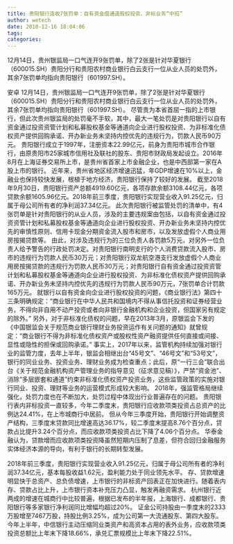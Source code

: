 ```yaml
---
title: 贵阳银行连收7张罚单：自有资金借通道股权投资、非标业务“中招”
author: wetech
date: 2018-12-16 18:04:06
tags: 
categories: 
---
```

12月14日，贵州银监局一口气连开9张罚单，除了2张是针对华夏银行（600015.SH）贵阳分行和贵阳农村商业银行白云支行一位从业人员的处罚外，其余7张罚单均指向贵阳银行（601997.SH）。
<!-- more -->
安卓
12月14日，贵州银监局一口气连开9张罚单，除了2张是针对华夏银行（600015.SH）贵阳分行和贵阳农村商业银行白云支行一位从业人员的处罚外，其余7张罚单均指向贵阳银行（601997.SH）。
尽管贵为本省首屈一指的上市银行，但此次贵州银监局的处罚毫不手软，其中，最大一笔处罚是对贵阳银行以自有资金通过投资资管计划和私募股权基金等通道向企业进行股权投资、为非标准化债权资产提供回购承诺、开办新业务未坚持内控优先的违规行为，罚款人民币90万元。
贵阳银行成立于1997年，注册资本22.99亿元，前身为贵阳市城市合作银行，由原贵阳市25家城市信用社及联社的股东、贵阳市财政局发起设立。2016年8月在上海证券交易所上市，是贵州省首家上市金融企业，也是中西部第一家在A股上市的银行。
近年来，贵州省地区经济增速迅猛，年GDP增速在10%以上，金融业也保持较快发展，根植于地方经济，贵阳银行保持了较好的发展。
截至2018年9月30日，贵阳银行资产总额4919.60亿元，各项存款余额3108.44亿元，各项贷款余额1605.96亿元。2018年前三季度，贵阳银行实现营业收入91.25亿元，归属于母公司所有者的净利润37.34亿元。
此次贵阳银行被监管处罚的清单中，有4张罚单是针对贵阳银行的从业人员，涉及的主要违规案由包括，以自有资金通过投资资管计划和私募股权基金等通道向企业进行股权投资、开办新业务未坚持内控优先的审慎性原则、信用卡现金分期资金流入股市和房市，以及发放虚假个人商业用房按揭贷款等。
由此，对涉及违规行为的三位负责人各罚款5万元，对另外一位负责人给予警告的行政处罚决定。对贵阳银行南明支行的个人消费贷款流入股市、房市的违规行为罚款人民币30万元；对贵阳银行双龙航空港支行发放虚假个人商业用房按揭贷款的违规行为罚款人民币30万元；对贵阳银行自有资金通过投资资管计划和私募股权基金等通道向企业进行股权投资、为非标准化债权资产提供回购承诺、开办新业务未坚持内控优先的违规行为罚款人民币90万元，7张罚单合计罚款165万元。
就银行以自有资金向企业进行股权投资的问题，《商业银行法》第四十三条明确规定：“商业银行在中华人民共和国境内不得从事信托投资和证券经营业务，不得向非自用不动产投资或者向非银行金融机构和企业投资，但国家另有规定的除外。”
另外，对于非标准化债权的问题，早在2013年3月，原银监会下发的《中国银监会关于规范商业银行理财业务投资运作有关问题的通知》就曾规定：“商业银行不得为非标准化债权资产或股权性资产融资提供任何直接或间接、显性或隐性的担保或回购承诺。”
事实上，2017年以来，监管机构持续加强对银行业的监管力度，去年上半年，银监会相继出台“45号文”、“46号文”和“53号文”，银行的同业业务、投资业务、理财业务成为检查重点；此后，原“一行三会”联合出台《关于规范金融机构资产管理业务的指导意见（征求意见稿）》，严禁“资金池”、消除“多层嵌套和通道”约束非标准化债权资产投资业务，这些监管政策的实施对银行同业、投资、理财等业务的运营模式形成较大影响。
2018年，强监管格局继续强化，处罚力度也在不断加大，处罚过程中体现出行业普遍存在的问题。
贵阳银行表内非标投资一直较多，今年二季度末，贵阳银行应收款项类投资占总资产的比例达24.41%，在上市城商行中居前。
但从今年三季度开始，贵阳银行开始调整资产结构，三季度末贷款同比增速高达36.17%，较二季度末提高8.76个百分点，贷款占比提升3.24个百分点，而应收款项类投资占比下降了4.06个百分点。
华泰金融认为，贷款增而应收款项类投资降虽然短期内压制了息差，但符合回归金融服务实体经济本源的导向，有利于银行的长期转型发展。
 
 
2018年前三季度，贵阳银行实现营业收入91.25亿元，归属于母公司所有者的净利润37.34亿元，基本每股收益1.62元，盈利能力处于同业领先水平。
存、贷款增速明显快于总资产、总负债增速，上市银行的非标资产回表正在加快进行。随着表内存、贷款占比上升，上市银行资本补充压力凸显，触发再融资需求。
杭州银行近两成的增速在城商行中比较普遍，根据已发布的半年报，上海银行、成都银行、贵阳银行等多家银行净利润同比增幅均超过20%。
证金公司持股由一季度末的2333万股增至7467万股，持股比例3.25%，成为公司第一大流通股东、第四大股东。
今年上半年，中信银行主动压缩同业类资产和高资本占用的表外业务，应收款项类投资总额比上年末下降18.66%，承兑汇票规模比上年末下降22.51%。

